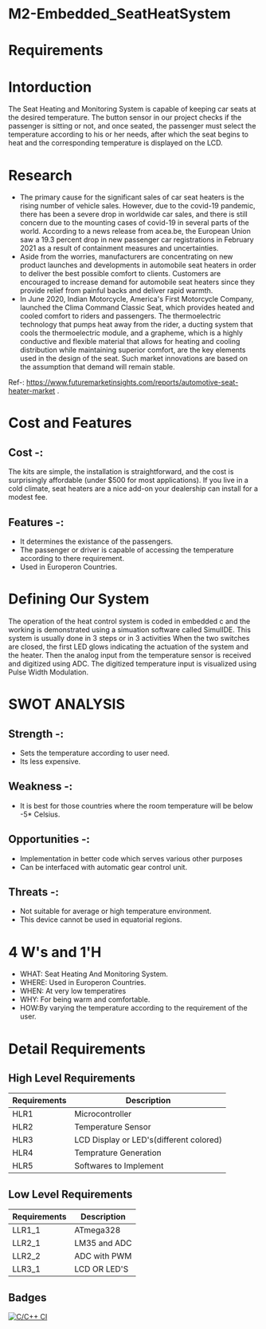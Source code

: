 # M2-Embedded_SeatHeatSystem

# Requirements
# Intorduction
The Seat Heating and Monitoring System is capable of keeping car seats at the desired temperature. The button sensor in our project checks if the passenger is sitting or not, and once seated, the passenger must select the temperature according to his or her needs, after which the seat begins to heat and the corresponding temperature is displayed on the LCD.

# Research
- The primary cause for the significant sales of car seat heaters is the rising number of vehicle sales. However, due to the covid-19 pandemic, there has been a severe drop in worldwide car sales, and there is still concern due to the mounting cases of covid-19 in several parts of the world. According to a news release from acea.be, the European Union saw a 19.3 percent drop in new passenger car registrations in February 2021 as a result of containment measures and uncertainties.
- Aside from the worries, manufacturers are concentrating on new product launches and developments in automobile seat heaters in order to deliver the best possible comfort to clients. Customers are encouraged to increase demand for automobile seat heaters since they provide relief from painful backs and deliver rapid warmth.
- In June 2020, Indian Motorcycle, America's First Motorcycle Company, launched the Clima Command Classic Seat, which provides heated and cooled comfort to riders and passengers. The thermoelectric technology that pumps heat away from the rider, a ducting system that cools the thermoelectric module, and a grapheme, which is a highly conductive and flexible material that allows for heating and cooling distribution while maintaining superior comfort, are the key elements used in the design of the seat. Such market innovations are based on the assumption that demand will remain stable.

Ref-: https://www.futuremarketinsights.com/reports/automotive-seat-heater-market .

# Cost and Features

## Cost -:
 The kits are simple, the installation is straightforward, and the cost is surprisingly affordable (under $500 for most applications). If you live in a cold climate, seat heaters are a nice add-on your dealership can install for a modest fee.
 
 ## Features -:
-  It determines the existance of the passengers.
-  The passenger or driver is capable of accessing the temperature according to there requirement.
-  Used in Europeron Countries.
# Defining Our System
The operation of the heat control system is coded in embedded c and the working is demonstrated using a simuation software called SimulIDE.
This system is usually done in 3 steps or in 3 activities
When the two switches are closed, the first LED glows indicating the actuation of the system and the heater.
Then the analog input from the temperature sensor is received and digitized using ADC.
The digitized temperature input is visualized using Pulse Width Modulation.

# SWOT ANALYSIS

## Strength -:
- Sets the temperature according to user need.
- Its less expensive.

## Weakness -:
- It is best for those countries where the room temperature will be below -5* Celsius.

## Opportunities -:
- Implementation in better code which serves various other purposes
- Can be interfaced with automatic gear control unit.

## Threats -:
- Not suitable for average or high temperature environment.
- This device cannot be used in equatorial regions.

# 4 W's and 1'H
* WHAT: Seat Heating And Monitoring System.
* WHERE: Used in Europeron Countries.
* WHEN: At very low temperatires
* WHY: For being warm and comfortable.
* HOW:By varying the temperature according to the requirement of the user.

 # Detail Requirements
## High Level Requirements
| Requirements | Description |
| --- | --- |
| HLR1 | Microcontroller |
| HLR2 | Temperature Sensor |
| HLR3 | LCD Display or LED&#39;s(different colored) |
| HLR4 | Temprature Generation |
| HLR5 | Softwares to Implement |
## Low Level Requirements
| Requirements | Description |
| --- | --- |
| LLR1\_1 | ATmega328 |
| LLR2\_1 | LM35 and ADC |
| LLR2\_2 | ADC with PWM |
| LLR3\_1 | LCD OR LED&#39;S |

## Badges
[![C/C++ CI](https://github.com/Abhilash1101/M2-Embedded_SeatHeatSystem/actions/workflows/c-cpp1.yml/badge.svg)](https://github.com/Abhilash1101/M2-Embedded_SeatHeatSystem/actions/workflows/c-cpp1.yml)
